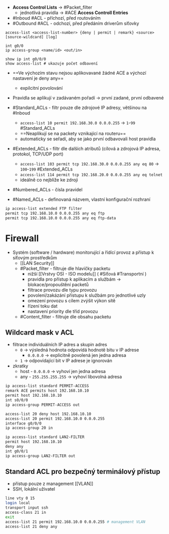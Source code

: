 - **Access Control Lists** -> #Packet_filter 
	- jednotlivá pravidla -> #ACE **Access Controll Entries**
- #Inboud #ACL - příchozí, před routováním
- #Outbound #ACL - odchozí, před předáním driverům síťovky
```
access-list <access-list-number> {deny | permit | remark} <source> [source-wildcard] [log]

int g0/0
ip access-group <name/id> <out/in>

show ip int g0/0/0
show access-list # ukazuje počet odbavení
```
- ==Ve výchozím stavu nejsou aplikovavané žádné ACE a výchozí nastavení je deny any==
	- expilcitní povolování
- Pravidla se aplikují v zadávaném pořadí -> první zadané, první odbavené
- #Standard_ACLs - filtr pouze dle zdrojové IP adresy, většinou na #Inboud 
	- `access-list 10 permit 192.168.30.0 0.0.0.255` -> `1`-`99` #Standard_ACLs 
	- ==Neaplikují se na packety vznikající na routeru==
	- automaticky se seřadí, aby se jako první odbavovali host pravidla
- #Extended_ACLs - filtr dle dalších atributů (cílová a zdrojová IP adresa, protokol, TCP/UDP port)
	- `access-list 103 permit tcp 192.168.30.0 0.0.0.255 any eq 80` -> `100`-`199` #Extended_ACLs 
	- `access-list 114 permit tcp 192.168.20.0 0.0.0.255 any eq telnet`
	- ideálně co nejblíže ke zdroji

- #Numbered_ACLs - čísla pravidel
- #Named_ACLs - definovaná názvem, vlastní konfigurační rozhraní
```bash
ip access-list extended FTP filter
permit tcp 192.168.10.0 0.0.0.255 any eq ftp
permit tcp 192.168.10.0 0.0.0.255 any eq ftp-data
```
# Firewall
- Systém (software / hardware) monitorující a řídící provoz a přístup k síťovým prostředkům
	- [[LAN Security]]
	- #Packet_filter - filtruje dle hlavičky packetu
		- nižší  [[Vrstvy OSI - ISO modelu]] ( #Síťová  #Transportní )
		- pravidla pro přístup k aplikacím a službám -> blokace/propouštění packetů
		- filtrace provozu dle typu provozu
		- povolení/zakázání přístupu k službám pro jednotlivé uzly
		- omezení provozu s cílem zvýšit výkon sítě
		- řízení toku dat
		- nastavení priority dle tříd provozu
	- #Content_filter - filtruje dle obsahu packetu

## Wildcard mask v ACL
- filtrace individuálních IP adres a skupin adres
	- `0` -> výsledná hodnota odpovídá hodnotě bitu v IP adrese
		- `0.0.0.0` -> explicitně povolená jen jedna adresa
	- `1` -> odpovídající bit v IP adrese je ignorován
- zkratky
	- host - `0.0.0.0` -> vyhoví jen jedna adresa
	- any - `255.255.255.255` -> vyhoví libovolná adresa

```bash
ip access-list standard PERMIT-ACCESS
remark ACE permits host 192.168.10.10
permit host 192.168.10.10
int s0/0/0
ip access-group PERMIT-ACCESS out
```

```bash
access-list 20 deny host 192.168.10.10
access-list 20 permit 192.168.10.0 0.0.0.255
interface g0/0/0
ip access-group 20 in

ip access-list standard LAN2-FILTER
permit host 192.168.10.10
deny any
int g0/0/1
ip access-group LAN2-FILTER out
```

## Standard ACL pro bezpečný terminálový přístup
- přístup pouze z management [[VLAN]]
- SSH, lokální uživatel
```bash
line vty 0 15
login local
transport input ssh
access-class 21 in
exit
access-list 21 permit 192.168.10.0 0.0.0.255 # management VLAN
access-list 21 deny any
```
